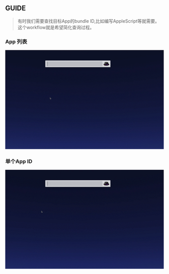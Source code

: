 ## GUIDE
> 有时我们需要查找目标App的bundle ID,比如编写AppleScript等就需要。这个workflow就是希望简化查询过程。

### App 列表

![](./appid.gif)

### 单个App ID
![](./appid_2.gif)

